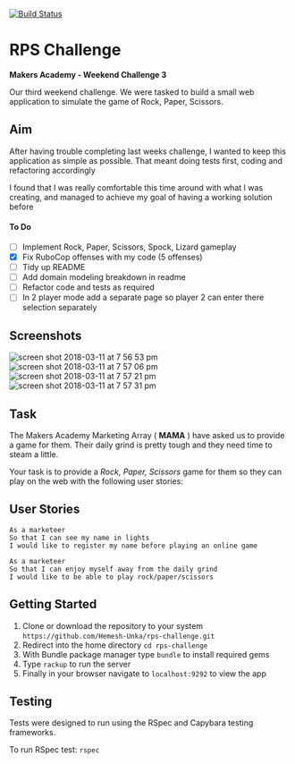 [![Build Status](https://travis-ci.org/Hemesh-Unka/rps-challenge.svg?branch=master)](https://travis-ci.org/Hemesh-Unka/rps-challenge)

# RPS Challenge
**Makers Academy - Weekend Challenge 3**

Our third weekend challenge. We were tasked to build a small web application to simulate the game of Rock, Paper, Scissors.

## Aim
After having trouble completing last weeks challenge, I wanted to keep this application as simple as possible. That meant doing tests first, coding and refactoring accordingly

I found that I was really comfortable this time around with what I was creating, and managed to achieve my goal of having a working solution before

#### To Do
- [ ] Implement Rock, Paper, Scissors, Spock, Lizard gameplay
- [x] Fix RuboCop offenses with my code (5 offenses)
- [ ] Tidy up README
- [ ] Add domain modeling breakdown in readme
- [ ] Refactor code and tests as required
- [ ] In 2 player mode add a separate page so player 2 can enter there selection separately

## Screenshots

![screen shot 2018-03-11 at 7 56 53 pm](https://user-images.githubusercontent.com/12001682/37258789-dd72aca2-2574-11e8-977a-7f410e6a2ee7.png)
![screen shot 2018-03-11 at 7 57 06 pm](https://user-images.githubusercontent.com/12001682/37258790-dd8be41a-2574-11e8-89a7-ca02a1cfb9b6.png)
![screen shot 2018-03-11 at 7 57 21 pm](https://user-images.githubusercontent.com/12001682/37258791-dda4f4f0-2574-11e8-83e4-52c1baa5cd33.png)
![screen shot 2018-03-11 at 7 57 31 pm](https://user-images.githubusercontent.com/12001682/37258792-ddbca8f2-2574-11e8-96eb-f6069d0c46a7.png)

## Task

The Makers Academy Marketing Array ( **MAMA** ) have asked us to provide a game for them. Their daily grind is pretty tough and they need time to steam a little.

Your task is to provide a _Rock, Paper, Scissors_ game for them so they can play on the web with the following user stories:

## User Stories
```
As a marketeer
So that I can see my name in lights
I would like to register my name before playing an online game

As a marketeer
So that I can enjoy myself away from the daily grind
I would like to be able to play rock/paper/scissors
```

## Getting Started
1. Clone or download the repository to your system `https://github.com/Hemesh-Unka/rps-challenge.git`
2. Redirect into the home directory `cd rps-challenge`
3. With Bundle package manager type `bundle` to install required gems
4. Type `rackup` to run the server
5. Finally in your browser navigate to `localhost:9292` to view the app

## Testing
Tests were designed to run using the RSpec and Capybara testing frameworks.

To run RSpec test:
`rspec`
